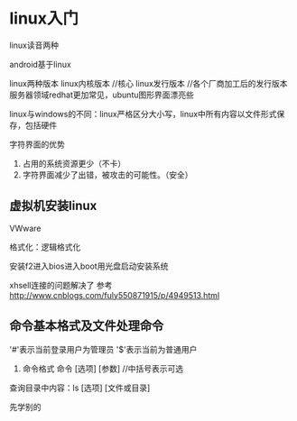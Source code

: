 
# linux入门

linux读音两种

android基于linux

linux两种版本  linux内核版本   //核心
              linux发行版本   //各个厂商加工后的发行版本  服务器领域redhat更加常见，ubuntu图形界面漂亮些






linux与windows的不同：linux严格区分大小写，linux中所有内容以文件形式保存，包括硬件



字符界面的优势
1. 占用的系统资源更少（不卡）
2. 字符界面减少了出错，被攻击的可能性。（安全）



## 虚拟机安装linux

VWware


格式化：逻辑格式化


安装f2进入bios进入boot用光盘启动安装系统

xhsell连接的问题解决了 参考 http://www.cnblogs.com/fuly550871915/p/4949513.html




## 命令基本格式及文件处理命令

'#'表示当前登录用户为管理员    '$'表示当前为普通用户

1. 命令格式
命令 [选项] [参数]   //中括号表示可选

查询目录中内容：ls [选项] [文件或目录]


先学别的















